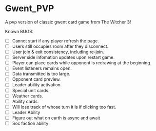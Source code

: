 # Gwent_PVP
 A pvp version of classic gwent card game from The Witcher 3!

Known BUGS:
- [ ] Cannot start if any player refresh the page.
- [ ] Users still occupies room after they disconnect.
- [ ] User join & exit consistency, including re-join.
- [ ] Server side infomation updates upon restart game.
- [ ] Player can place cards while opponent is redrawing at the beginning.
- [ ] Event listeners remains open.
- [ ] Data transmitted is too large.
- [ ] Opponent card preview.
- [ ] Leader ability activation.
- [ ] Special unit cards.
- [ ] Weather cards.
- [ ] Ability cards.
- [ ] Will lose track of whose turn it is if clicking too fast.
- [ ] Leader Ability
- [ ] Figure out what on earth is async and await
- [ ] Soc faction ability